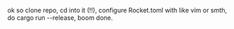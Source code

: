 ok so clone repo, cd into it (!!), configure Rocket.toml with like vim or smth, do cargo run --release, boom done. 
